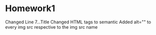 # Homework1
Changed Line 7...Title
Changed HTML tags to semantic
Added alt="" to every img src respective to the img src name
